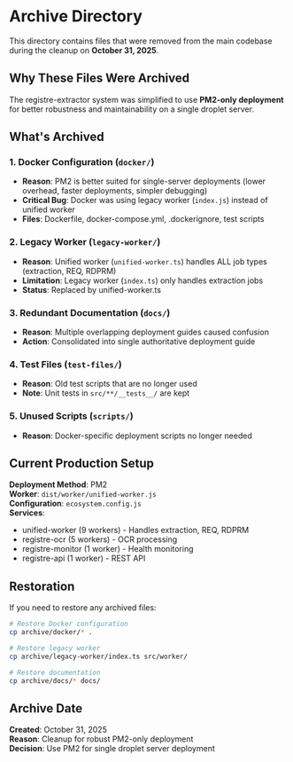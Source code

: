 # Archive Directory

This directory contains files that were removed from the main codebase during the cleanup on **October 31, 2025**.

## Why These Files Were Archived

The registre-extractor system was simplified to use **PM2-only deployment** for better robustness and maintainability on a single droplet server.

## What's Archived

### 1. Docker Configuration (`docker/`)
- **Reason**: PM2 is better suited for single-server deployments (lower overhead, faster deployments, simpler debugging)
- **Critical Bug**: Docker was using legacy worker (`index.js`) instead of unified worker
- **Files**: Dockerfile, docker-compose.yml, .dockerignore, test scripts

### 2. Legacy Worker (`legacy-worker/`)
- **Reason**: Unified worker (`unified-worker.ts`) handles ALL job types (extraction, REQ, RDPRM)
- **Limitation**: Legacy worker (`index.ts`) only handles extraction jobs
- **Status**: Replaced by unified-worker.ts

### 3. Redundant Documentation (`docs/`)
- **Reason**: Multiple overlapping deployment guides caused confusion
- **Action**: Consolidated into single authoritative deployment guide

### 4. Test Files (`test-files/`)
- **Reason**: Old test scripts that are no longer used
- **Note**: Unit tests in `src/**/__tests__/` are kept

### 5. Unused Scripts (`scripts/`)
- **Reason**: Docker-specific deployment scripts no longer needed

## Current Production Setup

**Deployment Method**: PM2  
**Worker**: `dist/worker/unified-worker.js`  
**Configuration**: `ecosystem.config.js`  
**Services**:
- unified-worker (9 workers) - Handles extraction, REQ, RDPRM
- registre-ocr (5 workers) - OCR processing
- registre-monitor (1 worker) - Health monitoring
- registre-api (1 worker) - REST API

## Restoration

If you need to restore any archived files:

```bash
# Restore Docker configuration
cp archive/docker/* .

# Restore legacy worker
cp archive/legacy-worker/index.ts src/worker/

# Restore documentation
cp archive/docs/* docs/
```

## Archive Date

**Created**: October 31, 2025  
**Reason**: Cleanup for robust PM2-only deployment  
**Decision**: Use PM2 for single droplet server deployment

